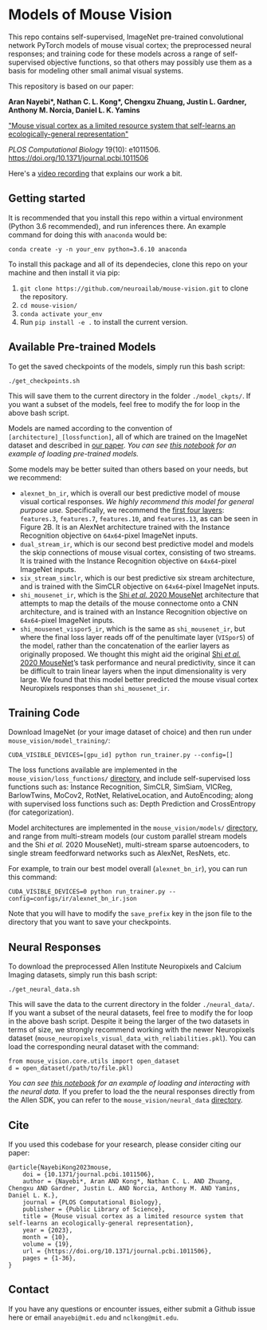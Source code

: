 # Models of Mouse Vision
This repo contains self-supervised, ImageNet pre-trained convolutional network PyTorch models of mouse visual cortex; the preprocessed neural responses; and training code for these models across a range of self-supervised objective functions, so that others may possibly use them as a basis for modeling other small animal visual systems.

This repository is based on our paper:

**Aran Nayebi\*, Nathan C. L. Kong\*, Chengxu Zhuang, Justin L. Gardner, Anthony M. Norcia, Daniel L. K. Yamins**

["Mouse visual cortex as a limited resource system that self-learns an ecologically-general representation"](https://www.biorxiv.org/content/10.1101/2021.06.16.448730)

*PLOS Computational Biology* 19(10): e1011506. https://doi.org/10.1371/journal.pcbi.1011506

Here's a [video recording](https://www.youtube.com/watch?v=9h_3bHVDMhA&t=650s) that explains our work a bit.

## Getting started
It is recommended that you install this repo within a virtual environment (Python 3.6 recommended), and run inferences there.
An example command for doing this with `anaconda` would be:
```
conda create -y -n your_env python=3.6.10 anaconda
```
To install this package and all of its dependecies, clone this repo on your machine and then install it via pip:
1. `git clone https://github.com/neuroailab/mouse-vision.git` to clone the repository.
2. `cd mouse-vision/`
3. `conda activate your_env`
4. Run `pip install -e .` to install the current version.

## Available Pre-trained Models
To get the saved checkpoints of the models, simply run this bash script:
```
./get_checkpoints.sh
```
This will save them to the current directory in the folder `./model_ckpts/`.
If you want a subset of the models, feel free to modify the for loop in the above bash script.

Models are named according to the convention of `[architecture]_[lossfunction]`, all of which are trained on the ImageNet dataset and described in [our paper](https://www.biorxiv.org/content/10.1101/2021.06.16.448730).
*You can see [this notebook](https://github.com/neuroailab/mouse-vision/blob/main/Loading%20model%20weights.ipynb) for an example of loading pre-trained models.*

Some models may be better suited than others based on your needs, but we recommend: 
- `alexnet_bn_ir`, which is overall our best predictive model of mouse visual cortical responses. *We highly recommend this model for general purpose use.* Specifically, we recommend the [first four layers](https://github.com/neuroailab/mouse-vision/blob/main/mouse_vision/models/model_layers.py#L6-L10): `features.3`, `features.7`, `features.10`, and `features.13`, as can be seen in Figure 2B. It is an AlexNet architecture trained with the Instance Recognition objective on `64x64`-pixel ImageNet inputs.
- `dual_stream_ir`, which is our second best predictive model and models the skip connections of mouse visual cortex, consisting of two streams.
It is trained with the Instance Recognition objective on `64x64`-pixel ImageNet inputs.
- `six_stream_simclr`, which is our best predictive six stream architecture, and is trained with the SimCLR objective on `64x64`-pixel ImageNet inputs.
- `shi_mousenet_ir`, which is the [Shi *et al.* 2020 MouseNet](https://doi.org/10.1371/journal.pcbi.1010427) architecture that attempts to map the details of the mouse connectome onto a CNN architecture, and is trained with an Instance Recognition objective on `64x64`-pixel ImageNet inputs.
- `shi_mousenet_vispor5_ir`, which is the same as `shi_mousenet_ir`, but where the final loss layer reads off of the penultimate layer (`VISpor5`) of the model, rather than the concatenation of the earlier layers as originally proposed.
We thought this might aid the original [Shi *et al.* 2020 MouseNet](https://doi.org/10.1371/journal.pcbi.1010427)’s task performance and neural predictivity, since it can be difficult to train linear layers when the input dimensionality is very large.
We found that this model better predicted the mouse visual cortex Neuropixels responses than `shi_mousenet_ir`.

## Training Code
Download ImageNet (or your image dataset of choice) and then run under `mouse_vision/model_training/`:
```
CUDA_VISIBLE_DEVICES=[gpu_id] python run_trainer.py --config=[]
```
The loss functions available are implemented in the `mouse_vision/loss_functions/` [directory](https://github.com/neuroailab/mouse-vision/tree/main/mouse_vision/loss_functions), and include self-supervised loss functions such as: Instance Recognition, SimCLR, SimSiam, VICReg, BarlowTwins, MoCov2, RotNet, RelativeLocation, and AutoEncoding; along with supervised loss functions such as: Depth Prediction and CrossEntropy (for categorization).

Model architectures are implemented in the `mouse_vision/models/` [directory](https://github.com/neuroailab/mouse-vision/tree/main/mouse_vision/models), and range from multi-stream models (our custom parallel stream models and the Shi *et al.* 2020 MouseNet), multi-stream sparse autoencoders, to single stream feedforward networks such as AlexNet, ResNets, etc.

For example, to train our best model overall (`alexnet_bn_ir`), you can run this command:
```
CUDA_VISIBLE_DEVICES=0 python run_trainer.py --config=configs/ir/alexnet_bn_ir.json
```
Note that you will have to modify the `save_prefix` key in the json file to the directory that you want to save your checkpoints.


## Neural Responses
To download the preprocessed Allen Institute Neuropixels and Calcium Imaging datasets, simply run this bash script:
```
./get_neural_data.sh
```
This will save the data to the current directory in the folder `./neural_data/`.
If you want a subset of the neural datasets, feel free to modify the for loop in the above bash script.
Despite it being the larger of the two datasets in terms of size, we strongly recommend working with the newer Neuropixels dataset (`mouse_neuropixels_visual_data_with_reliabilities.pkl`).
You can load the corresponding neural dataset with the command:
```
from mouse_vision.core.utils import open_dataset
d = open_dataset(/path/to/file.pkl)
```
*You can see [this notebook](https://github.com/neuroailab/mouse-vision/blob/main/Loading%20neural%20data.ipynb) for an example of loading and interacting with the neural data.*
If you prefer to load the the neural responses directly from the Allen SDK, you can refer to the `mouse_vision/neural_data` [directory](https://github.com/neuroailab/mouse-vision/tree/main/mouse_vision/neural_data).

## Cite
If you used this codebase for your research, please consider citing our paper:
```
@article{NayebiKong2023mouse,
    doi = {10.1371/journal.pcbi.1011506},
    author = {Nayebi*, Aran AND Kong*, Nathan C. L. AND Zhuang, Chengxu AND Gardner, Justin L. AND Norcia, Anthony M. AND Yamins, Daniel L. K.},
    journal = {PLOS Computational Biology},
    publisher = {Public Library of Science},
    title = {Mouse visual cortex as a limited resource system that self-learns an ecologically-general representation},
    year = {2023},
    month = {10},
    volume = {19},
    url = {https://doi.org/10.1371/journal.pcbi.1011506},
    pages = {1-36},
}
```

## Contact
If you have any questions or encounter issues, either submit a Github issue here or email `anayebi@mit.edu` and `nclkong@mit.edu`.
